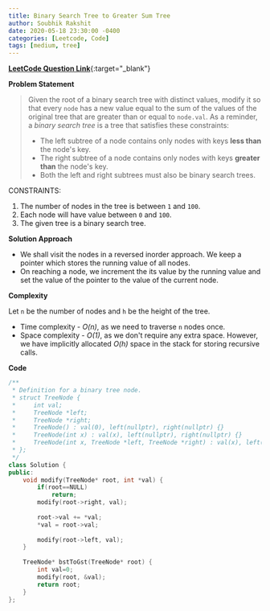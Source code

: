 ```yaml
---
title: Binary Search Tree to Greater Sum Tree
author: Soubhik Rakshit
date: 2020-05-18 23:30:00 -0400
categories: [Leetcode, Code]
tags: [medium, tree]
---
```


[**LeetCode Question Link**](https://leetcode.com/problems/binary-search-tree-to-greater-sum-tree/){:target="_blank"}

**Problem Statement**

> Given the root of a binary search tree with distinct values, modify it so that every `node` has a new value equal to the sum of the values of the original tree that are greater than or equal to `node.val`.
> As a reminder, a _binary search tree_ is a tree that satisfies these constraints:
> * The left subtree of a node contains only nodes with keys **less than** the node's key.
> * The right subtree of a node contains only nodes with keys **greater than** the node's key.
> * Both the left and right subtrees must also be binary search trees. 

CONSTRAINTS:

1. The number of nodes in the tree is between `1` and `100`.
2. Each node will have value between `0` and `100`.
3. The given tree is a binary search tree.

**Solution Approach**

* We shall visit the nodes in a reversed inorder approach. We keep a pointer which stores the running value of all nodes.
* On reaching a node, we increment the its value by the running value and set the value of the pointer to the value of the current node.

**Complexity**

Let `n` be the number of nodes and `h` be the height of the tree.
* Time complexity - _O(n)_, as we need to traverse `n` nodes once.
* Space complexity - _O(1)_, as we don't require any extra space. However, we have implicitly allocated _O(h)_ space in the stack for storing recursive calls.

**Code**

```c++
/**
 * Definition for a binary tree node.
 * struct TreeNode {
 *     int val;
 *     TreeNode *left;
 *     TreeNode *right;
 *     TreeNode() : val(0), left(nullptr), right(nullptr) {}
 *     TreeNode(int x) : val(x), left(nullptr), right(nullptr) {}
 *     TreeNode(int x, TreeNode *left, TreeNode *right) : val(x), left(left), right(right) {}
 * };
 */
class Solution {
public:
    void modify(TreeNode* root, int *val) {
        if(root==NULL)
            return;
        modify(root->right, val);
        
        root->val += *val;
        *val = root->val;
        
        modify(root->left, val);
    }
    
    TreeNode* bstToGst(TreeNode* root) {
        int val=0;
        modify(root, &val);
        return root;
    }
};
```
